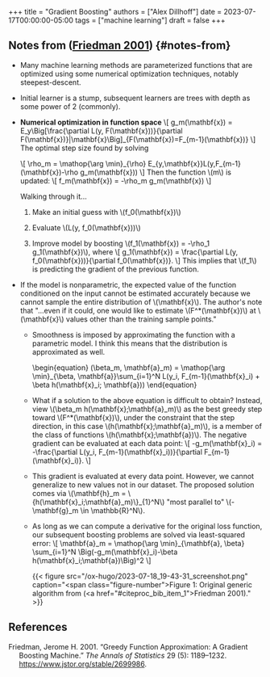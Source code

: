 +++
title = "Gradient Boosting"
authors = ["Alex Dillhoff"]
date = 2023-07-17T00:00:00-05:00
tags = ["machine learning"]
draft = false
+++

## Notes from (<a href="#citeproc_bib_item_1">Friedman 2001</a>) {#notes-from}

-   Many machine learning methods are parameterized functions that are optimized using some numerical optimization techniques, notably steepest-descent.
-   Initial learner is a stump, subsequent learners are trees with depth as some power of 2 (commonly).
-   **Numerical optimization in function space**
    \\[
      g\_m(\mathbf{x}) = E\_y\Big[\frac{\partial L(y, F(\mathbf{x}))}{\partial F(\mathbf{x})}|\mathbf{x}\Big]\_{F(\mathbf{x})=F\_{m-1}(\mathbf{x})}
      \\]
    The optimal step size found by solving

    \\[
      \rho\_m = \mathop{\arg \min}\_{\rho} E\_{y,\mathbf{x}}L(y,F\_{m-1}(\mathbf{x})-\rho g\_m(\mathbf{x}))
      \\]
    Then the function \\(m\\) is updated:
    \\[
      f\_m(\mathbf{x}) = -\rho\_m g\_m(\mathbf{x})
      \\]

    Walking through it...

    1.  Make an initial guess with \\(f\_0(\mathbf{x})\\)

    2.  Evaluate \\(L(y, f\_0(\mathbf{x}))\\)

    3.  Improve model by boosting \\(f\_1(\mathbf{x}) = -\rho\_1 g\_1(\mathbf{x})\\), where \\[ g\_1(\mathbf{x}) = \frac{\partial L(y, f\_0(\mathbf{x}))}{\partial f\_0(\mathbf{x})}. \\]
        This implies that \\(f\_1\\) is predicting the gradient of the previous function.

-   If the model is nonparametric, the expected value of the function conditioned on the input cannot be estimated accurately because we cannot sample the entire distribution of \\(\mathbf{x}\\). The author's note that "...even if it could, one would like to estimate \\(F^\*(\mathbf{x})\\) at \\(\mathbf{x}\\) values other than the training sample points."
    -   Smoothness is imposed by approximating the function with a parametric model. I think this means that the distribution is approximated as well.

        \begin{equation}
        (\beta\_m, \mathbf{a}\_m) = \mathop{\arg \min}\_{\beta, \mathbf{a}}\sum\_{i=1}^N L(y\_i, F\_{m-1}(\mathbf{x}\_i) + \beta h(\mathbf{x}\_i; \mathbf{a}))
        \end{equation}

    -   What if a solution to the above equation is difficult to obtain? Instead, view \\(\beta\_m h(\mathbf{x};\mathbf{a}\_m)\\) as the best greedy step toward \\(F^\*(\mathbf{x})\\), under the constraint that the step direction, in this case \\(h(\mathbf{x};\mathbf{a}\_m)\\), is a member of the class of functions \\(h(\mathbf{x};\mathbf{a})\\). The negative gradient can be evaluated at each data point:
        \\[
            -g\_m(\mathbf{x}\_i) = -\frac{\partial L(y\_i, F\_{m-1}(\mathbf{x}\_i))}{\partial F\_{m-1}(\mathbf{x}\_i)}.
            \\]
    -   This gradient is evaluated at every data point. However, we cannot generalize to new values not in our dataset. The proposed solution comes via \\(\mathbf{h}\_m = \\{h(\mathbf{x}\_i;\mathbf{a}\_m)\\}\_{1}^N\\) "most parallel to" \\(-\mathbf{g}\_m \in \mathbb{R}^N\\).
    -   As long as we can compute a derivative for the original loss function, our subsequent boosting problems are solved via least-squared error:
        \\[
            \mathbf{a}\_m = \mathop{\arg \min}\_{\mathbf{a}, \beta} \sum\_{i=1}^N \Big(-g\_m(\mathbf{x}\_i)-\beta h(\mathbf{x}\_i;\mathbf{a})\Big)^2
            \\]

        {{< figure src="/ox-hugo/2023-07-18_19-43-31_screenshot.png" caption="<span class=\"figure-number\">Figure 1: </span>Original generic algorithm from (<a href=\"#citeproc_bib_item_1\">Friedman 2001</a>)." >}}

## References

<style>.csl-entry{text-indent: -1.5em; margin-left: 1.5em;}</style><div class="csl-bib-body">
  <div class="csl-entry"><a id="citeproc_bib_item_1"></a>Friedman, Jerome H. 2001. “Greedy Function Approximation: A Gradient Boosting Machine.” <i>The Annals of Statistics</i> 29 (5): 1189–1232. <a href="https://www.jstor.org/stable/2699986">https://www.jstor.org/stable/2699986</a>.</div>
</div>
